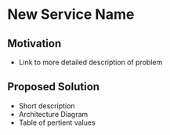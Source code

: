 # New Service Name

## Motivation
* Link to more detailed description of problem

## Proposed Solution
* Short description
* Architecture Diagram
* Table of pertient values